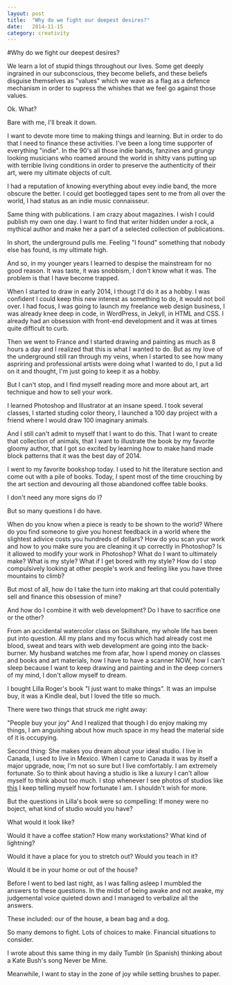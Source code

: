 ```yaml
---
layout: post
title:  "Why do we fight our deepest desires?"
date:   2014-11-15
category: creativity
---
```

#Why do we fight our deepest desires?

We learn a lot of stupid things throughout our lives. Some get deeply ingrained in our subconscious, they become beliefs, and these beliefs disguise themselves as "values" which we wave as a flag as a defence mechanism in order to supress the whishes that we feel go against those values.

Ok. What?

Bare with me, I'll break it down.

I want to devote more time to making things and learning. But in order to do that I need to finance these activities. 
I've been a long time supporter of everything "indie". In the 90's all those indie bands, fanzines and grungy looking musicians who roamed around the world in shitty vans putting up with terrible living conditions in order to preserve the authenticity of their art, were my ultimate objects of cult. 

I had a reputation of knowing everything about evey indie band, the more obscure the better. I could get bootlegged tapes sent to me from all over the world, I had status as an indie music connaisseur. 

Same thing with publications. I am crazy about magazines. I wish I could publish my own one day. I want to find that writer hidden under a rock, a mythical author and make her a part of a selected collection of publications. 

In short, the underground pulls me. Feeling "I found" something that nobody else has found, is my ultimate high. 

And so, in my younger years I learned to despise the mainstream for no good reason. It was taste, it was snobbism, I don't know what it was. The problem is that I have become trapped.

When I started to draw in early 2014, I thougt I'd do it as a hobby. I was confident I could keep this new interest as something to do, it would not boil over. I had focus, I was going to launch my freelance web design business, I was already knee deep in code, in WordPress, in Jekyll, in HTML and CSS. I already had an obsession with front-end development and it was at times quite difficult to curb. 

Then we went to France and I started drawing and painting as much as 8 hours a day and I realized that this is what I wanted to do. But as my love of the underground still ran through my veins, when I started to see how many aspriring and professional artists were doing what I wanted to do, I put a lid on it and thought, I'm just going to keep it as a hobby.

But I can't stop, and I find myself reading more and more about art, art technique and how to sell your work.

I learned Photoshop and Illustrator at an insane speed. I took several classes, I started studing color theory, I launched a 100 day project with a friend where I would draw 100 imaginary animals.

And I still can't admit to myself that I want to do this. That I want to create that collection of animals, that I want to illustrate the book by my favorite gloomy author, that I got so excited by learning how to make hand made block patterns that it was the best day of 2014. 

I went to my favorite bookshop today. I used to hit the literature section and come out with a pile of books. Today, I spent most of the time crouching by the art section and devouring all those abandoned coffee table books. 

I don't need any more signs do I? 

But so many questions I do have.

When do you know when a piece is ready to be shown to the world?
Where do you find someone to give you honest feedback in a world where the slightest adivice costs you hundreds of dollars?
How do you scan your work and how to you make sure you are cleaning it up correctly in Photoshop?
Is it allowed to modify your work in Photoshop?
What do I want to ultimately make?
What is my style?
What if I get bored with my style?
How do I stop compulsively looking at other people's work and feeling like you have three mountains to climb?

But most of all, how do I take the turn into making art that could potentially sell and finance this obsession of mine?

And how do I combine it with web development? Do I have to sacrifice one or the other?

From an accidental watercolor class on Skillshare, my whole life has been put into question. All my plans and my focus which had already cost me blood, sweat and tears with web development are going into the back-burner. My husband watches me from afar, how I spend money on classes and books and art materials, how I have to have a scanner NOW, how I can't sleep because I want to keep drawing and painting and in the deep corners of my mind, I don't allow myself to dream.

I bought Lilla Roger's book "I just want to make things". It was an impulse buy, it was a Kindle deal, but I loved the title so much. 

There were two things that struck me right away:

"People buy your joy"
And I realized that though I do enjoy making my things, I am anguishing about how much space in my head the material side of it is occupying.

Second thing:
She makes you dream about your ideal studio.
I live in Canada, I used to live in Mexico. When I came to Canada it was by itself a major upgrade, now, I'm not so sure but I live comfortably. I am extremely fortunate.
So to think about having a studio is like a luxury I can't allow myself to think about too much. I stop whenever I see photos of studios like[ this](http://40.media.tumblr.com/1ab56f9ef901bc525f1f4ff8b2dc360f/tumblr_nb4syxhzyP1r37y5qo3_1280.jpg) 
I keep telling myself how fortunate I am. I shouldn't wish for more.

But the questions in Lilla's book were so compelling:
If money were no boject, what kind of studio would you have?

What would it look like? 

Would it have a coffee station? How many workstations? What kind of lightning?

Would it have a place for you to stretch out? Would you teach in it?

Would it be in your home or out of the house?

Before I went to bed last night, as I was falling asleep I mumbled the answers to these questions. In the midst of being awake and not awake, my judgemental voice quieted down and I managed to verbalize all the answers.

These included: our of the house, a bean bag and a dog. 

So many demons to fight. Lots of choices to make. Financial situations to consider. 

I wrote about this same thing in my daily Tumblr (in Spanish) thinking about a Kate Bush's song Never be Mine. 

Meanwhile, I want to stay in the zone of joy while setting brushes to paper. 




